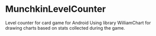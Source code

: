 MunchkinLevelCounter
====================

Level counter for card game for Android
Using library WilliamChart for drawing charts based on stats collected during the game.
